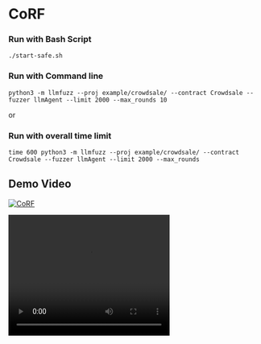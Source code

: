 # CoRF

### Run with Bash Script
```cd CoRF
./start-safe.sh
```
### Run with Command line 
```python3 -m llmfuzz --proj example/crowdsale/ --contract Crowdsale --fuzzer llmAgent --limit 2000 --max_rounds 10```

or
### Run with overall time limit

```time 600 python3 -m llmfuzz --proj example/crowdsale/ --contract Crowdsale --fuzzer llmAgent --limit 2000 --max_rounds```

## Demo Video
[![CoRF](https://res.cloudinary.com/marcomontalbano/image/upload/v1721658637/video_to_markdown/images/youtube--na0dStb2gfE-c05b58ac6eb4c4700831b2b3070cd403.jpg)](https://youtu.be/na0dStb2gfE "CoRF")


<video width="320" height="240" controls>
  <source src="https://github.com/JieChenSimon/CoRF/blob/main/demo/CoRF-demo.mp4" type="video/mp4">
  Your browser does not support the video tag.
</video>
